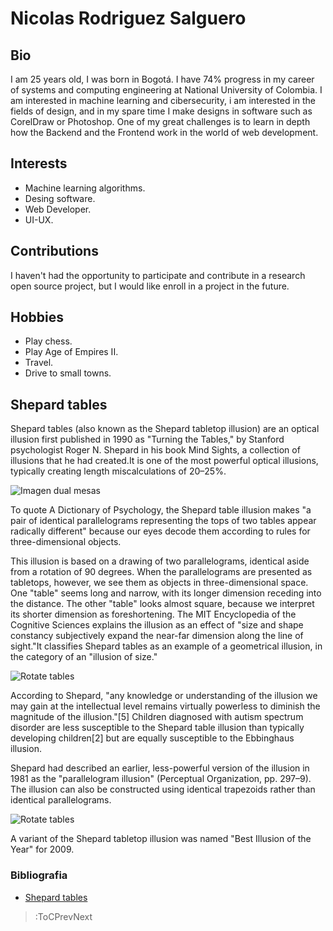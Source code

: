 # Nicolas Rodriguez Salguero

## Bio
I am 25 years old, I was born in Bogotá. I have 74% progress in my career of systems and computing engineering at National University of Colombia. I am interested in machine learning and cibersecurity, i am interested in the fields of design, and in my spare time I make designs in software such as CorelDraw or Photoshop. 
One of my great challenges is to learn in depth how the Backend and the Frontend work in the world of web development.

## Interests
- Machine learning algorithms.
- Desing software.
- Web Developer.
- UI-UX.

## Contributions

I haven't had the opportunity to participate and contribute in a research open source project, but I would like enroll in a project in the future.

## Hobbies
- Play chess.
- Play Age of Empires II.
- Travel.
- Drive to small towns.

## Shepard tables

Shepard tables (also known as the Shepard tabletop illusion) are an optical illusion first published in 1990 as "Turning the Tables," by Stanford psychologist Roger N. Shepard in his book Mind Sights, a collection of illusions that he had created.It is one of the most powerful optical illusions, typically creating length miscalculations of 20–25%.

![Imagen dual mesas](../sketches/ImagenesIntegrantes/NicolasRodriguez/Shepard.jpg)

To quote A Dictionary of Psychology, the Shepard table illusion makes "a pair of identical parallelograms representing the tops of two tables appear radically different" because our eyes decode them according to rules for three-dimensional objects.

This illusion is based on a drawing of two parallelograms, identical aside from a rotation of 90 degrees. When the parallelograms are presented as tabletops, however, we see them as objects in three-dimensional space. One "table" seems long and narrow, with its longer dimension receding into the distance. The other "table" looks almost square, because we interpret its shorter dimension as foreshortening. The MIT Encyclopedia of the Cognitive Sciences explains the illusion as an effect of "size and shape constancy subjectively expand the near-far dimension along the line of sight."It classifies Shepard tables as an example of a geometrical illusion, in the category of an "illusion of size."


![Rotate tables](../sketches/ImagenesIntegrantes/NicolasRodriguez/giftmesas.gif)


According to Shepard, "any knowledge or understanding of the illusion we may gain at the intellectual level remains virtually powerless to diminish the magnitude of the illusion."[5] Children diagnosed with autism spectrum disorder are less susceptible to the Shepard table illusion than typically developing children[2] but are equally susceptible to the Ebbinghaus illusion.

Shepard had described an earlier, less-powerful version of the illusion in 1981 as the "parallelogram illusion" (Perceptual Organization, pp. 297–9). The illusion can also be constructed using identical trapezoids rather than identical parallelograms.

![Rotate tables](../sketches/ImagenesIntegrantes/NicolasRodriguez/Shepard2.png)

A variant of the Shepard tabletop illusion was named "Best Illusion of the Year" for 2009.

### Bibliografia

- [Shepard tables](https://en.wikipedia.org/wiki/Shepard_tables#:~:text=Shepard%20tables%20)

> :ToCPrevNext
